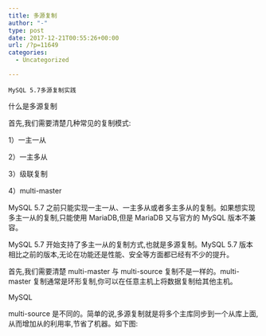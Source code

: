```yaml
---
title: 多源复制
author: "-"
type: post
date: 2017-12-21T00:55:26+00:00
url: /?p=11649
categories:
  - Uncategorized

---
```


  
    MySQL 5.7多源复制实践
  




什么是多源复制
  
首先,我们需要清楚几种常见的复制模式: 

1）一主一从
  
2）一主多从
  
3）级联复制
  
4）multi-master

MySQL 5.7 之前只能实现一主一从、一主多从或者多主多从的复制。如果想实现多主一从的复制,只能使用 MariaDB,但是 MariaDB 又与官方的 MySQL 版本不兼容。

MySQL 5.7 开始支持了多主一从的复制方式,也就是多源复制。MySQL 5.7 版本相比之前的版本,无论在功能还是性能、安全等方面都已经有不少的提升。

首先,我们需要清楚 multi-master 与 multi-source 复制不是一样的。multi-master 复制通常是环形复制,你可以在任意主机上将数据复制给其他主机。

MySQL

multi-source 是不同的。简单的说,多源复制就是将多个主库同步到一个从库上面,从而增加从的利用率,节省了机器。如下图: 